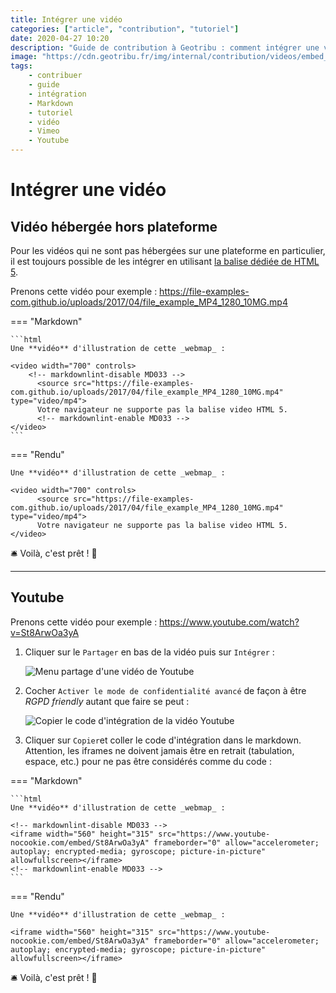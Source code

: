 ```yaml
---
title: Intégrer une vidéo
categories: ["article", "contribution", "tutoriel"]
date: 2020-04-27 10:20
description: "Guide de contribution à Geotribu : comment intégrer une vidéo dans un contenu en Markdown."
image: "https://cdn.geotribu.fr/img/internal/contribution/videos/embed_youtube_copy_annotated.png"
tags:
    - contribuer
    - guide
    - intégration
    - Markdown
    - tutoriel
    - vidéo
    - Vimeo
    - Youtube
---
```


# Intégrer une vidéo

## Vidéo hébergée hors plateforme

Pour les vidéos qui ne sont pas hébergées sur une plateforme en particulier, il est toujours possible de les intégrer en utilisant [la balise dédiée de HTML 5](https://www.w3schools.com/tags/tag_video.asp).

Prenons cette vidéo pour exemple : <https://file-examples-com.github.io/uploads/2017/04/file_example_MP4_1280_10MG.mp4>

<!-- markdownlint-disable MD046 -->
=== "Markdown"

    ```html
    Une **vidéo** d'illustration de cette _webmap_ :

    <video width="700" controls>
        <!-- markdownlint-disable MD033 -->
          <source src="https://file-examples-com.github.io/uploads/2017/04/file_example_MP4_1280_10MG.mp4" type="video/mp4">
          Votre navigateur ne supporte pas la balise video HTML 5.
          <!-- markdownlint-enable MD033 -->
    </video>
    ```

=== "Rendu"

    Une **vidéo** d'illustration de cette _webmap_ :

    <video width="700" controls>
          <source src="https://file-examples-com.github.io/uploads/2017/04/file_example_MP4_1280_10MG.mp4" type="video/mp4">
          Votre navigateur ne supporte pas la balise video HTML 5.
    </video>

:bellhop_bell: Voilà, c'est prêt ! :tada:

----

## Youtube

Prenons cette vidéo pour exemple : <https://www.youtube.com/watch?v=St8ArwOa3yA>

1. Cliquer sur le `Partager` en bas de la vidéo puis sur `Intégrer` :

    ![Menu partage d'une vidéo de Youtube](https://cdn.geotribu.fr/img/internal/contribution/videos/embed_youtube_share_annotated.png)

2. Cocher `Activer le mode de confidentialité avancé` de façon à être _RGPD friendly_ autant que faire se peut :

    ![Copier le code d'intégration de la vidéo Youtube](https://cdn.geotribu.fr/img/internal/contribution/videos/embed_youtube_copy_annotated.png)

3. Cliquer sur `Copier`et coller le code d'intégration dans le markdown. Attention, les iframes ne doivent jamais être en retrait (tabulation, espace, etc.) pour ne pas être considérés comme du code :

=== "Markdown"

    ```html
    Une **vidéo** d'illustration de cette _webmap_ :

    <!-- markdownlint-disable MD033 -->
    <iframe width="560" height="315" src="https://www.youtube-nocookie.com/embed/St8ArwOa3yA" frameborder="0" allow="accelerometer; autoplay; encrypted-media; gyroscope; picture-in-picture" allowfullscreen></iframe>
    <!-- markdownlint-enable MD033 -->
    ```

=== "Rendu"

    Une **vidéo** d'illustration de cette _webmap_ :

    <iframe width="560" height="315" src="https://www.youtube-nocookie.com/embed/St8ArwOa3yA" frameborder="0" allow="accelerometer; autoplay; encrypted-media; gyroscope; picture-in-picture" allowfullscreen></iframe>

:bellhop_bell: Voilà, c'est prêt ! :tada:
